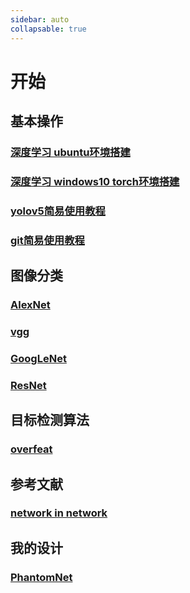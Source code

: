 ```yaml
---
sidebar: auto
collapsable: true
---
```

# 开始

## 基本操作

### [深度学习 ubuntu环境搭建](/ai/guide)
### [深度学习 windows10 torch环境搭建](/ai/torch/windows10)
### [yolov5简易使用教程](/ai/model/#yolov5)
### [git简易使用教程](/tools/git)

## 图像分类

### [AlexNet](/ai/image_classification/alexnet)
### [vgg](/ai/image_classification/vgg)
### [GoogLeNet](/ai/image_classification/googlenet)
### [ResNet](/ai/image_classification/resnet)

## 目标检测算法

### [overfeat](/ai/object_detection/two-stage/overfeat)

## 参考文献

### [network in network](/ai/References/network_in_network)

## 我的设计

### [PhantomNet](/ai/my/phantomnet)